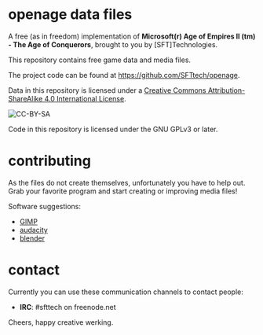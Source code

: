 openage data files
==================

A free (as in freedom) implementation of **Microsoft(r) Age of Empires II (tm) - The Age of Conquerors**, brought to you by [SFT]Technologies.

This repository contains free game data and media files.

The project code can be found at <https://github.com/SFTtech/openage>.

Data in this repository is licensed under a [Creative Commons Attribution-ShareAlike 4.0 International License](http://creativecommons.org/licenses/by-sa/4.0/).

![CC-BY-SA](http://i.creativecommons.org/l/by-sa/4.0/88x31.png)

Code in this repository is licensed under the GNU GPLv3 or later.

contributing
============

As the files do not create themselves, unfortunately you have to help out.
Grab your favorite program and start creating or improving media files!

Software suggestions:

* [GIMP](http://www.gimp.org/)
* [audacity](http://audacity.sourceforge.net/)
* [blender](http://www.blender.org/)


contact
=======

Currently you can use these communication channels to contact people:

* **IRC**: #sfttech on freenode.net

Cheers, happy creative werking.
